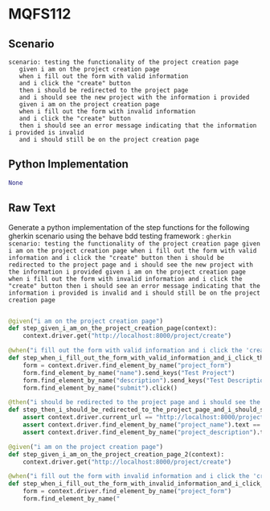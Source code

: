 # MQFS112
## Scenario
```gherkin
scenario: testing the functionality of the project creation page 
   given i am on the project creation page 
   when i fill out the form with valid information 
   and i click the "create" button 
   then i should be redirected to the project page 
   and i should see the new project with the information i provided 
   given i am on the project creation page 
   when i fill out the form with invalid information 
   and i click the "create" button 
   then i should see an error message indicating that the information i provided is invalid 
   and i should still be on the project creation page
```


## Python Implementation
```python
None
```


## Raw Text
Generate a python implementation of the step functions for the following gherkin scenario using the behave bdd testing framework : ```gherkin scenario: testing the functionality of the project creation page given i am on the project creation page when i fill out the form with valid information and i click the "create" button then i should be redirected to the project page and i should see the new project with the information i provided given i am on the project creation page when i fill out the form with invalid information and i click the "create" button then i should see an error message indicating that the information i provided is invalid and i should still be on the project creation page ```



```python from behave import given, when, then

@given("i am on the project creation page")
def step_given_i_am_on_the_project_creation_page(context):
    context.driver.get("http://localhost:8000/project/create")

@when("i fill out the form with valid information and i click the 'create' button")
def step_when_i_fill_out_the_form_with_valid_information_and_i_click_the_create_button(context):
    form = context.driver.find_element_by_name("project_form")
    form.find_element_by_name("name").send_keys("Test Project")
    form.find_element_by_name("description").send_keys("Test Description")
    form.find_element_by_name("submit").click()

@then("i should be redirected to the project page and i should see the new project with the information i provided")
def step_then_i_should_be_redirected_to_the_project_page_and_i_should_see_the_new_project_with_the_information_i_provided(context):
    assert context.driver.current_url == "http://localhost:8000/project/test-project"
    assert context.driver.find_element_by_name("project_name").text == "Test Project"
    assert context.driver.find_element_by_name("project_description").text == "Test Description"

@given("i am on the project creation page")
def step_given_i_am_on_the_project_creation_page_2(context):
    context.driver.get("http://localhost:8000/project/create")

@when("i fill out the form with invalid information and i click the 'create' button")
def step_when_i_fill_out_the_form_with_invalid_information_and_i_click_the_create_button(context):
    form = context.driver.find_element_by_name("project_form")
    form.find_element_by_name("
